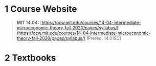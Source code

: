 # 1 Course Website
> **MIT 14.04:** [https://ocw.mit.edu/courses/14-04-intermediate-microeconomic-theory-fall-2020/pages/syllabus/](https://ocw.mit.edu/courses/14-04-intermediate-microeconomic-theory-fall-2020/pages/syllabus/) (Prereq: 14.01SC)


# 2 Textbooks
> 

